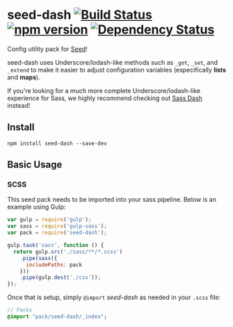 # seed-dash [![Build Status](https://travis-ci.org/helpscout/seed-dash.svg?branch=master)](https://travis-ci.org/helpscout/seed-dash) [![npm version](https://badge.fury.io/js/seed-dash.svg)](https://badge.fury.io/js/seed-dash) [![Dependency Status](https://david-dm.org/helpscout/seed-dash.svg)](https://david-dm.org/helpscout/seed-dash)

Config utility pack for [Seed](https://github.com/helpscout/seed)!

seed-dash uses Underscore/lodash-like methods such as `_get`, `_set`, and `_extend` to make it easier to adjust configuration variables (especifically **lists** and **maps**).

If you're looking for a much more complete Underscore/lodash-like experience for Sass, we highly recommend checking out [Sass Dash](https://github.com/davidkpiano/sassdash) instead!


## Install
```
npm install seed-dash --save-dev
```


## Basic Usage

### SCSS
This seed pack needs to be imported into your sass pipeline. Below is an example using Gulp:

```javascript
var gulp = require('gulp');
var sass = require('gulp-sass');
var pack = require('seed-dash');

gulp.task('sass', function () {
  return gulp.src('./sass/**/*.scss')
    .pipe(sass({
      includePaths: pack
    }))
    .pipe(gulp.dest('./css'));
});
```

Once that is setup, simply `@import` *seed-dash* as needed in your `.scss` file:

```sass
// Packs
@import "pack/seed-dash/_index";
```
